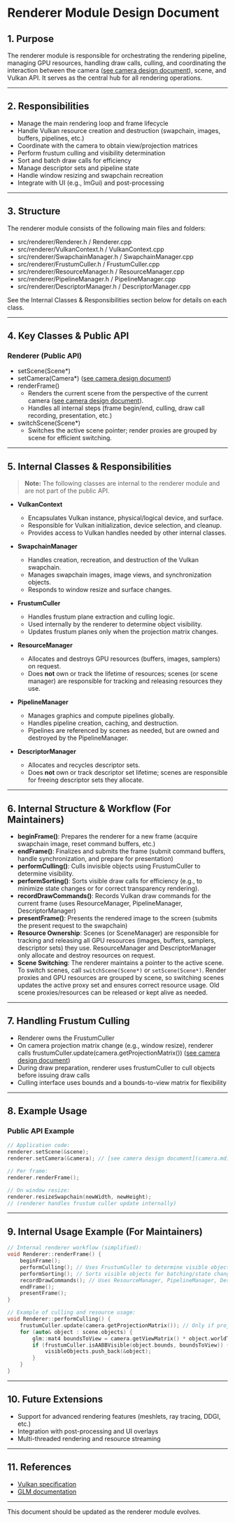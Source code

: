 # Renderer Module Design Document

## 1. Purpose

The renderer module is responsible for orchestrating the rendering pipeline, managing GPU resources, handling draw calls, culling, and coordinating the interaction between the camera ([see camera design document](camera.md)), scene, and Vulkan API. It serves as the central hub for all rendering operations.

---

## 2. Responsibilities

- Manage the main rendering loop and frame lifecycle
- Handle Vulkan resource creation and destruction (swapchain, images, buffers, pipelines, etc.)
- Coordinate with the camera to obtain view/projection matrices
- Perform frustum culling and visibility determination
- Sort and batch draw calls for efficiency
- Manage descriptor sets and pipeline state
- Handle window resizing and swapchain recreation
- Integrate with UI (e.g., ImGui) and post-processing

---

## 3. Structure

The renderer module consists of the following main files and folders:

- src/renderer/Renderer.h / Renderer.cpp
- src/renderer/VulkanContext.h / VulkanContext.cpp
- src/renderer/SwapchainManager.h / SwapchainManager.cpp
- src/renderer/FrustumCuller.h / FrustumCuller.cpp
- src/renderer/ResourceManager.h / ResourceManager.cpp
- src/renderer/PipelineManager.h / PipelineManager.cpp
- src/renderer/DescriptorManager.h / DescriptorManager.cpp

See the Internal Classes & Responsibilities section below for details on each class.

---

## 4. Key Classes & Public API

### Renderer (Public API)
- setScene(Scene*)
- setCamera(Camera*) ([see camera design document](camera.md))
- renderFrame()
  - Renders the current scene from the perspective of the current camera ([see camera design document](camera.md)).
  - Handles all internal steps (frame begin/end, culling, draw call recording, presentation, etc.)
- switchScene(Scene*)
  - Switches the active scene pointer; render proxies are grouped by scene for efficient switching.

---

## 5. Internal Classes & Responsibilities

> **Note:** The following classes are internal to the renderer module and are not part of the public API.

- **VulkanContext**
  - Encapsulates Vulkan instance, physical/logical device, and surface.
  - Responsible for Vulkan initialization, device selection, and cleanup.
  - Provides access to Vulkan handles needed by other internal classes.

- **SwapchainManager**
  - Handles creation, recreation, and destruction of the Vulkan swapchain.
  - Manages swapchain images, image views, and synchronization objects.
  - Responds to window resize and surface changes.

- **FrustumCuller**
  - Handles frustum plane extraction and culling logic.
  - Used internally by the renderer to determine object visibility.
  - Updates frustum planes only when the projection matrix changes.

- **ResourceManager**
  - Allocates and destroys GPU resources (buffers, images, samplers) on request.
  - Does **not** own or track the lifetime of resources; scenes (or scene manager) are responsible for tracking and releasing resources they use.

- **PipelineManager**
  - Manages graphics and compute pipelines globally.
  - Handles pipeline creation, caching, and destruction.
  - Pipelines are referenced by scenes as needed, but are owned and destroyed by the PipelineManager.

- **DescriptorManager**
  - Allocates and recycles descriptor sets.
  - Does **not** own or track descriptor set lifetime; scenes are responsible for freeing descriptor sets they allocate.

---

## 6. Internal Structure & Workflow (For Maintainers)

- **beginFrame()**: Prepares the renderer for a new frame (acquire swapchain image, reset command buffers, etc.)
- **endFrame()**: Finalizes and submits the frame (submit command buffers, handle synchronization, and prepare for presentation)
- **performCulling()**: Culls invisible objects using FrustumCuller to determine visibility.
- **performSorting()**: Sorts visible draw calls for efficiency (e.g., to minimize state changes or for correct transparency rendering).
- **recordDrawCommands()**: Records Vulkan draw commands for the current frame (uses ResourceManager, PipelineManager, DescriptorManager)
- **presentFrame()**: Presents the rendered image to the screen (submits the present request to the swapchain)
- **Resource Ownership**: Scenes (or SceneManager) are responsible for tracking and releasing all GPU resources (images, buffers, samplers, descriptor sets) they use. ResourceManager and DescriptorManager only allocate and destroy resources on request.
- **Scene Switching**: The renderer maintains a pointer to the active scene. To switch scenes, call `switchScene(Scene*)` or `setScene(Scene*)`. Render proxies and GPU resources are grouped by scene, so switching scenes updates the active proxy set and ensures correct resource usage. Old scene proxies/resources can be released or kept alive as needed.

---

## 7. Handling Frustum Culling

- Renderer owns the FrustumCuller
- On camera projection matrix change (e.g., window resize), renderer calls frustumCuller.update(camera.getProjectionMatrix()) ([see camera design document](camera.md))
- During draw preparation, renderer uses frustumCuller to cull objects before issuing draw calls
- Culling interface uses bounds and a bounds-to-view matrix for flexibility

---

## 8. Example Usage

### Public API Example

```cpp
// Application code:
renderer.setScene(&scene);
renderer.setCamera(&camera); // [see camera design document](camera.md)

// Per frame:
renderer.renderFrame();

// On window resize:
renderer.resizeSwapchain(newWidth, newHeight);
// (renderer handles frustum culler update internally)
```

---

## 9. Internal Usage Example (For Maintainers)

```cpp
// Internal renderer workflow (simplified):
void Renderer::renderFrame() {
    beginFrame();
    performCulling(); // Uses FrustumCuller to determine visible objects
    performSorting(); // Sorts visible objects for batching/state changes
    recordDrawCommands(); // Uses ResourceManager, PipelineManager, DescriptorManager
    endFrame();
    presentFrame();
}

// Example of culling and resource usage:
void Renderer::performCulling() {
    frustumCuller.update(camera.getProjectionMatrix()); // Only if projection changed
    for (auto& object : scene.objects) {
        glm::mat4 boundsToView = camera.getViewMatrix() * object.worldTransform * object.boundsTransform;
        if (frustumCuller.isAABBVisible(object.bounds, boundsToView)) {
            visibleObjects.push_back(&object);
        }
    }
}
```

---

## 10. Future Extensions

- Support for advanced rendering features (meshlets, ray tracing, DDGI, etc.)
- Integration with post-processing and UI overlays
- Multi-threaded rendering and resource streaming

---

## 11. References
- [Vulkan specification](https://www.khronos.org/registry/vulkan/)
- [GLM documentation](https://github.com/g-truc/glm)

---

This document should be updated as the renderer module evolves.
